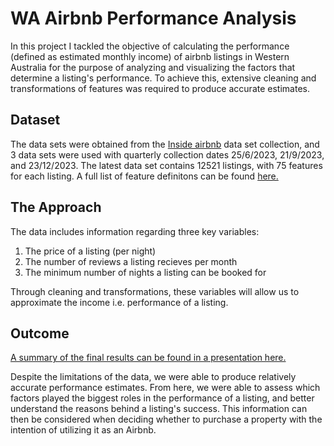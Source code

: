 # WA Airbnb Performance Analysis
In this project I tackled the objective of calculating the performance (defined as estimated monthly income) of airbnb listings in Western Australia for the purpose of analyzing and visualizing the factors that determine a listing's performance. To achieve this, extensive cleaning and transformations of features was required to produce accurate estimates.

## Dataset 
The data sets were obtained from the [Inside airbnb](https://insideairbnb.com/) data set collection, and 3 data sets were used with quarterly collection dates 25/6/2023, 21/9/2023, and 23/12/2023. The latest data set contains 12521 listings, with 75 features for each listing. A full list of feature definitons can be found [here.](https://docs.google.com/spreadsheets/d/1iWCNJcSutYqpULSQHlNyGInUvHg2BoUGoNRIGa6Szc4/edit#gid=1322284596)

## The Approach
The data includes information regarding three key variables:
1. The price of a listing (per night)
2. The number of reviews a listing recieves per month
3. The minimum number of nights a listing can be booked for

Through cleaning and transformations, these variables will allow us to approximate the income i.e. performance of a listing.


## Outcome
[A summary of the final results can be found in a presentation here.](AirbnbPresentation1.1.pdf)

Despite the limitations of the data, we were able to produce relatively accurate performance estimates. From here, we were able to assess which factors played the biggest roles in the performance of a listing, and better understand the reasons behind a listing's success. This information can then be considered when deciding whether to purchase a property with the intention of utilizing it as an Airbnb.

  
